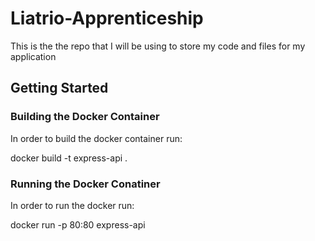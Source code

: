 # Liatrio-Apprenticeship

This is the the repo that I will be using to store my code and files for my application

## Getting Started

### Building the Docker Container
In order to build the docker container run:

docker build -t express-api .

### Running the Docker Conatiner
In order to run the docker run:

docker run -p 80:80 express-api
